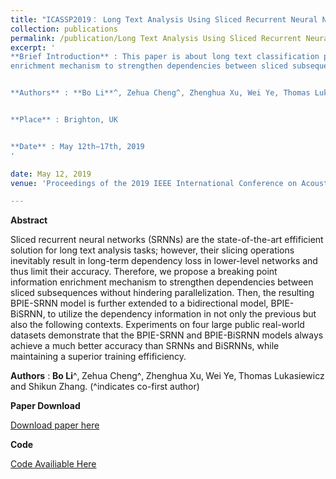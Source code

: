 ```yaml
---
title: "ICASSP2019： Long Text Analysis Using Sliced Recurrent Neural Networks With Breaking Point Information Enrichment"
collection: publications
permalink: /publication/Long Text Analysis Using Sliced Recurrent Neural Networks With Breaking Point Information Enrichment
excerpt: '
**Brief Introduction** : This paper is about long text classification problem and accepted by ICASSP2019. In this paper, based on SRNN, we propose a breaking point information 
enrichment mechanism to strengthen dependencies between sliced subsequences without hindering parallelization. 


**Authors** : **Bo Li**^‚ Zehua Cheng^‚ Zhenghua Xu‚ Wei Ye‚ Thomas Lukasiewicz and Shikun Zhang. (^indicates co-first author)


**Place** : Brighton‚ UK


**Date** : May 12th−17th, 2019
'

date: May 12, 2019
venue: 'Proceedings of the 2019 IEEE International Conference on Acoustics‚ Speech and Signal Processing (ICASSP2019)'

---
```

**Abstract**

Sliced recurrent neural networks (SRNNs) are the state-of-the-art effificient solution for long text analysis tasks; however, their slicing operations inevitably result
in long-term dependency loss in lower-level networks and thus limit their accuracy. Therefore, we propose a breaking point information enrichment mechanism to 
strengthen dependencies between sliced subsequences without hindering parallelization. Then, the resulting BPIE-SRNN model is further extended to a bidirectional model,
BPIE-BiSRNN, to utilize the dependency information in not only the previous but also the following contexts. Experiments on four large public real-world datasets 
demonstrate that the BPIE-SRNN and BPIE-BiSRNN models always achieve a much better accuracy than SRNNs and BiSRNNs, while maintaining a superior training effificiency. 


**Authors** : **Bo Li**^‚ Zehua Cheng^‚ Zhenghua Xu‚ Wei Ye‚ Thomas Lukasiewicz and Shikun Zhang. (^indicates co-first author)


**Paper Download**


[Download paper here](http://deepblue666.github.io/files/Long_Text_Analysis_Using_Sliced_Recurrent_Neural_Networks_With_Breaking_Point_Information_Enrichment.pdf) 


**Code**


[Code Availiable Here](https://github.com/limberc/BPIE-BiSRNN)